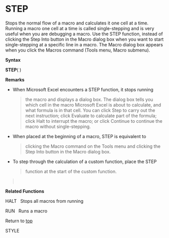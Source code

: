 STEP
====

Stops the normal flow of a macro and calculates it one cell at a time.
Running a macro one cell at a time is called single-stepping and is very
useful when you are debugging a macro. Use the STEP function, instead of
clicking the Step Into button in the Macro dialog box when you want to
start single-stepping at a specific line in a macro. The Macro dialog
box appears when you click the Macros command (Tools menu, Macro
submenu).

**Syntax**

**STEP**( )

**Remarks**

-   When Microsoft Excel encounters a STEP function, it stops running
    > the macro and displays a dialog box. The dialog box tells you
    > which cell in the macro Microsoft Excel is about to calculate, and
    > what formula is in that cell. You can click Step to carry out the
    > next instruction; click Evaluate to calculate part of the formula;
    > click Halt to interrupt the macro; or click Continue to continue
    > the macro without single-stepping.

-   When placed at the beginning of a macro, STEP is equivalent to
    > clicking the Macro command on the Tools menu and clicking the Step
    > Into button in the Macro dialog box.

-   To step through the calculation of a custom function, place the STEP
    > function at the start of the custom function.

>  

**Related Functions**

HALT   Stops all macros from running

RUN   Runs a macro

Return to [top](#Q)

STYLE
